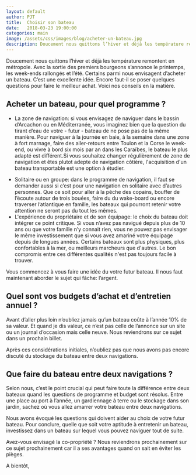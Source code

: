```yaml
---
layout: default
author: PJT
title:  Choisir son bateau
date:   2018-03-23 19:00:00
categories: main
image: /assets/css/images/blog/acheter-un-bateau.jpg
description: Doucement nous quittons l’hiver et déjà les température remontent en métropole.  Avec la sortie des premiers bourgeons s’annonce le printemps, les week-ends rallongés et l’été. Certains parmi nous envisagent d’acheter un bateau.  C’est une excellente idée. Encore faut-il se poser quelques questions pour faire le meilleur achat. Voici nos conseils en la matière.
---
```

Doucement nous quittons l’hiver et déjà les température remontent en métropole.  Avec la sortie des premiers bourgeons s’annonce le printemps, les week-ends rallongés et l’été. Certains parmi nous envisagent d’acheter un bateau.  C’est une excellente idée. Encore faut-il se poser quelques questions pour faire le meilleur achat. Voici nos conseils en la matière.
## Acheter un bateau, pour quel programme ?
- La zone de navigation: si vous envisagez de naviguer dans le bassin d’Arcachon ou en Méditerranée, vous imaginez bien que la question du tirant d’eau de votre - futur - bateau de ne pose pas de la même manière. Pour naviguer à la journée en baie, à la semaine dans une zone à fort marnage, faire des aller-retours entre Toulon et la Corse le week-end, ou vivre à bord six mois par an dans les Caraïbes, le bateau le plus adapté est différent.Si vous souhaitez changer régulièrement de zone de navigation et êtes plutot adepte de navigation côtière, l'acquisition d'un bateau transportable est une option à étudier.
<!--break-->

- Solitaire ou en groupe: dans le programme de navigation, il faut se demander aussi si c’est pour une navigation en solitaire avec d’autres personnes.  Que ce soit pour aller à la pêche des copains, bouffer de l’écoute autour de trois bouées, faire du du wake-board ou encore traverser l’atlantique en famille, les bateaux qui pourront retenir votre attention ne seront pas du tout les mêmes.
- L'expérience du propriétaire et de son équipage: le choix du bateau doit intégrer ce point critique.  Si vous n’avez pas navigué depuis plus de 10 ans ou que votre famille n’y connait rien, vous ne pouvez pas envisager le même investissement que si vous avez amariné votre équipage depuis de longues années.  Certains bateaux sont plus physiques, plus confortables à la mer, ou meilleurs marcheurs que d'autres. Le bon compromis entre ces différentes qualités n'est pas toujours facile à trouver.

Vous commencez à vous faire une idée du votre futur bateau. Il nous faut maintenant aborder le sujet qui fâche: l’argent.

## Quel sont vos budgets d’achat et d’entretien annuel ?
Avant d’aller plus loin n’oubliez jamais qu’un bateau coûte à l’année 10% de sa valeur.  Et quand je dis valeur, ce n’est pas celle de l’annonce sur un site ou un journal d’occasion mais celle neuve. Nous reviendrons sur ce sujet dans un prochain billet.

Après ces considérations initiales, n’oubliez pas que nous avons pas encore discuté du stockage du bateau entre deux navigations.

## Que faire du bateau entre deux navigations ?
Selon nous, c’est le point crucial qui peut faire toute la différence entre deux bateaux quand les questions de programme et budget sont résolus.  Entre une place au port à l’année, un gardiennage à terre ou le stockage dans son jardin, sachez où vous allez amarrer votre bateau entre deux navigations.

Nous avons évoqué les questions qui doivent aider au choix de votre futur bateau.  Pour conclure, quelle que soit votre aptitude à entretenir un bateau, investissez dans un bateau sur lequel vous pouvez naviguer tout de suite.  

Avez-vous envisagé la co-propriété ? Nous reviendrons prochainement sur ce sujet prochainement car il a ses avantages quand on sait en éviter les pièges.

A bientôt,